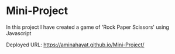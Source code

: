# Mini-Project
In this project I have created a game of 'Rock Paper Scissors' using Javascript

Deployed URL: https://aminahayat.github.io/Mini-Project/

